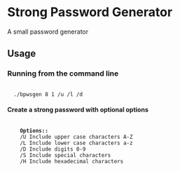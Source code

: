 # Strong Password Generator
A small password generator
<h2>Usage</h2>

<h3>Running from the command line</h3>

<code>
  ./bpwsgen 8 1 /u /l /d
</code>

<h4>Create a strong password with optional options</h4>

<pre>
<code>
    <b>Options::</b>
    /U Include upper case characters A-Z
    /L Include lower case characters a-z
    /D Include digits 0-9
    /S Include special characters
    /H Include hexadecimal characters
</code
</pre>
